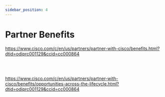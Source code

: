 ```yaml
---
sidebar_position: 4
---
```


# Partner Benefits

<a href="https://www.cisco.com/c/en/us/partners/partner-with-cisco/benefits.html?dtid=odiprc001129&ccid=cc000864">https://www.cisco.com/c/en/us/partners/partner-with-cisco/benefits.html?dtid=odiprc001129&ccid=cc000864</a>

<br />
<br />

<a href="https://www.cisco.com/c/en/us/partners/partner-with-cisco/benefits/opportunities-across-the-lifecycle.html?dtid=odiprc001129&ccid=cc000864">https://www.cisco.com/c/en/us/partners/partner-with-cisco/benefits/opportunities-across-the-lifecycle.html?dtid=odiprc001129&ccid=cc000864</a>
